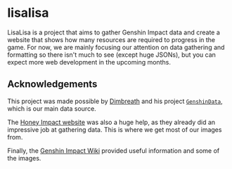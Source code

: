 # lisalisa

LisaLisa is a project that aims to gather Genshin Impact data and create a website that shows how many resources are required to progress in the game. For now, we are mainly focusing our attention on data gathering and formatting so there isn't much to see (except huge JSONs), but you can expect more web development in the upcoming months.

## Acknowledgements

This project was made possible by [Dimbreath](https://github.com/Dimbreath) and his project [`GenshinData`](https://github.com/Dimbreath/GenshinData), which is our main data source.

The [Honey Impact website](https://genshin.honeyhunterworld.com/?lang=EN) was also a huge help, as they already did an impressive job at gathering data. This is where we get most of our images from.

Finally, the [Genshin Impact Wiki](https://genshin-impact.fandom.com/wiki/Genshin_Impact_Wiki) provided useful information and some of the images.
